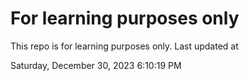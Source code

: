 # For learning purposes only
This repo is for learning purposes only.
Last updated at

Saturday, December 30, 2023 6:10:19 PM

